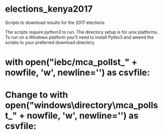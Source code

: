 # elections_kenya2017
Scripts to download results for the 2017 elections


The scripts require python3 to run. The directory setup is for unix platforms. To run on a Windows platform you'll need to install Pytho3 and amend the scripts to your preferred download directory

# with open("iebc/mca_pollst_" + nowfile, 'w', newline='') as csvfile:
# Change to with open("windows\directory\mca_pollst_" + nowfile, 'w', newline='') as csvfile:

